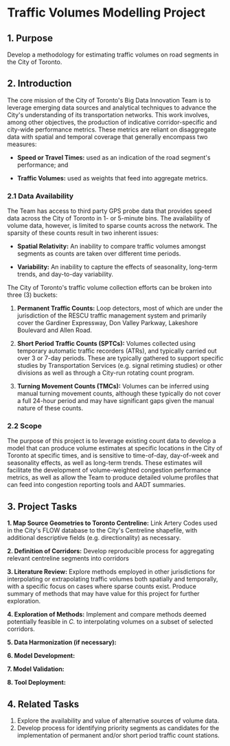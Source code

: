 # Traffic Volumes Modelling Project

## 1. Purpose
Develop a methodology for estimating traffic volumes on road segments in the City of Toronto.

## 2. Introduction
The core mission of the City of Toronto's Big Data Innovation Team is to leverage emerging data sources and analytical techniques to advance the City's understanding of its transportation networks. This work involves, among other objectives, the production of indicative corridor-specific and city-wide performance metrics. These metrics are reliant on disaggregate data with spatial and temporal coverage that generally encompass two measures:

- **Speed or Travel Times:** used as an indication of the road segment's performance; and

- **Traffic Volumes:** used as weights that feed into aggregate metrics.

### 2.1 Data Availability
The Team has access to third party GPS probe data that provides speed data across the City of Toronto in 1- or 5-minute bins. The availability of volume data, however, is limited to sparse counts across the network. The sparsity of these counts result in two inherent issues:

- **Spatial Relativity:** An inability to compare traffic volumes amongst segments as counts are taken over different time periods.

- **Variability:** An inability to capture the effects of seasonality, long-term trends, and day-to-day variability.

The City of Toronto's traffic volume collection efforts can be broken into three (3) buckets:

1. **Permanent Traffic Counts:** Loop detectors, most of which are under the jurisdiction of the RESCU traffic management system and primarily cover the Gardiner Expressway, Don Valley Parkway, Lakeshore Boulevard and Allen Road.

2. **Short Period Traffic Counts (SPTCs):** Volumes collected using temporary automatic traffic recorders (ATRs), and typically carried out over 3 or 7-day periods. These are typically gathered to support specific studies by Transportation Services (e.g. signal retiming studies) or other divisions as well as through a City-run rotating count program.

3. **Turning Movement Counts (TMCs):** Volumes can be inferred using manual turning movement counts, although these typically do not cover a full 24-hour period and may have significant gaps given the manual nature of these counts.

### 2.2 Scope
The purpose of this project is to leverage existing count data to develop a model that can produce volume estimates at specific locations in the City of Toronto at specific times, and is sensitive to time-of-day, day-of-week and seasonality effects, as well as long-term trends. These estimates will facilitate the development of volume-weighted congestion performance metrics, as well as allow the Team to produce detailed volume profiles that can feed into congestion reporting tools and AADT summaries.

## 3. Project Tasks
**1. Map Source Geometries to Toronto Centreline:** Link Artery Codes used in the City's FLOW database to the City's Centreline shapefile, with additional descriptive fields (e.g. directionality) as necessary.

**2. Definition of Corridors:** Develop reproducible process for aggregating relevant centreline segments into corridors

**3. Literature Review:** Explore methods employed in other jurisdictions for interpolating or extrapolating traffic volumes both spatially and temporally, with a specific focus on cases where sparse counts exist. Produce summary of methods that may have value for this project for further exploration.

**4. Exploration of Methods:** Implement and compare methods deemed potentially feasible in *C.* to interpolating volumes on a subset of selected corridors.

**5. Data Harmonization (if necessary):**

**6. Model Development:**

**7. Model Validation:**

**8. Tool Deployment:**

## 4. Related Tasks
1. Explore the availability and value of alternative sources of volume data.
2. Develop process for identifying priority segments as candidates for the implementation of permanent and/or short period traffic count stations.
